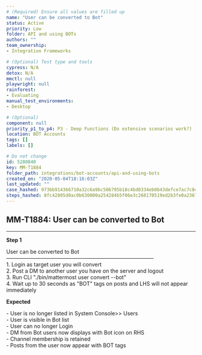 ```yaml
---
# (Required) Ensure all values are filled up
name: "User can be converted to Bot"
status: Active
priority: Low
folder: API and using BOTs
authors: ""
team_ownership: 
- Integration Frameworks

# (Optional) Test type and tools
cypress: N/A
detox: N/A
mmctl: null
playwright: null
rainforest: 
- Evaluating
manual_test_environments: 
- Desktop

# (Optional)
component: null
priority_p1_to_p4: P3 - Deep Functions (Do extensive scenarios work?)
location: BOT Accounts
tags: []
labels: []

# Do not change
id: 5280840
key: MM-T1884
folder_path: integrations/bot-accounts/api-and-using-bots
created_on: "2020-05-04T18:16:03Z"
last_updated: ""
case_hashed: 973bb914366710a32c6a9bc506795b18c4bd8334eb0b43defce7ac7c84927c7264caa1faf8365d4dd3885701038a6333
steps_hashed: 8fc42805d0ac0b630000a254284b5f06e3c268170519ed2b3fe0a2367ed306e3cece2945cc8d83265ed6a2bf60b40695
---
```


## MM-T1884: User can be converted to Bot

---

**Step 1**

User can be converted to Bot\
————————————————————————————\
1\. Login as target user you will convert\
2\. Post a DM to another user you have on the server and logout\
3\. Run CLI "./bin/mattermost user convert --bot"\
4\. Wait up to 30 seconds as "BOT" tags on posts and LHS will not appear immediately

**Expected**

\- User is no longer listed in System Console>> Users\
\- User is visible in Bot list\
\- User can no longer Login\
\- DM from Bot users now displays with Bot icon on RHS\
\- Channel membership is retained\
\- Posts from the user now appear with BOT tags
